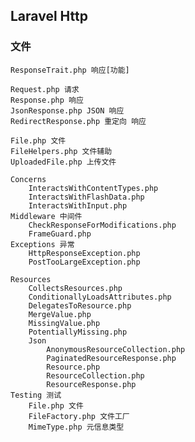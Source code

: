 ## Laravel Http

### 文件
    ResponseTrait.php 响应[功能]

    Request.php 请求
    Response.php 响应
    JsonResponse.php JSON 响应
    RedirectResponse.php 重定向 响应

    File.php 文件
    FileHelpers.php 文件辅助
    UploadedFile.php 上传文件

    Concerns
        InteractsWithContentTypes.php
        InteractsWithFlashData.php
        InteractsWithInput.php
    Middleware 中间件
        CheckResponseForModifications.php
        FrameGuard.php
    Exceptions 异常
        HttpResponseException.php
        PostTooLargeException.php

    Resources
        CollectsResources.php
        ConditionallyLoadsAttributes.php
        DelegatesToResource.php
        MergeValue.php
        MissingValue.php
        PotentiallyMissing.php
        Json
            AnonymousResourceCollection.php
            PaginatedResourceResponse.php
            Resource.php
            ResourceCollection.php
            ResourceResponse.php
    Testing 测试
        File.php 文件
        FileFactory.php 文件工厂
        MimeType.php 元信息类型